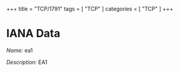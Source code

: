 +++
title = "TCP/1791"
tags = [ "TCP" ]
categories = [ "TCP" ]
+++

# IANA Data

_Name:_ ea1

_Description:_ EA1

